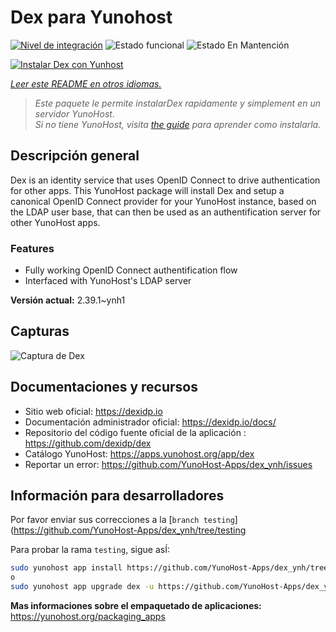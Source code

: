<!--
Este archivo README esta generado automaticamente<https://github.com/YunoHost/apps/tree/master/tools/readme_generator>
No se debe editar a mano.
-->

# Dex para Yunohost

[![Nivel de integración](https://dash.yunohost.org/integration/dex.svg)](https://dash.yunohost.org/appci/app/dex) ![Estado funcional](https://ci-apps.yunohost.org/ci/badges/dex.status.svg) ![Estado En Mantención](https://ci-apps.yunohost.org/ci/badges/dex.maintain.svg)

[![Instalar Dex con Yunhost](https://install-app.yunohost.org/install-with-yunohost.svg)](https://install-app.yunohost.org/?app=dex)

*[Leer este README en otros idiomas.](./ALL_README.md)*

> *Este paquete le permite instalarDex rapidamente y simplement en un servidor YunoHost.*  
> *Si no tiene YunoHost, visita [the guide](https://yunohost.org/install) para aprender como instalarla.*

## Descripción general

Dex is an identity service that uses OpenID Connect to drive authentication for other apps.
This YunoHost package will install Dex and setup a canonical OpenID Connect provider for your YunoHost instance, based on the LDAP user base, that can then be used as an authentification server for other YunoHost apps.

### Features

- Fully working OpenID Connect authentification flow
- Interfaced with YunoHost's LDAP server


**Versión actual:** 2.39.1~ynh1

## Capturas

![Captura de Dex](./doc/screenshots/Dex_screenshot.png)

## Documentaciones y recursos

- Sitio web oficial: <https://dexidp.io>
- Documentación administrador oficial: <https://dexidp.io/docs/>
- Repositorio del código fuente oficial de la aplicación : <https://github.com/dexidp/dex>
- Catálogo YunoHost: <https://apps.yunohost.org/app/dex>
- Reportar un error: <https://github.com/YunoHost-Apps/dex_ynh/issues>

## Información para desarrolladores

Por favor enviar sus correcciones a la [`branch testing`](https://github.com/YunoHost-Apps/dex_ynh/tree/testing

Para probar la rama `testing`, sigue asÍ:

```bash
sudo yunohost app install https://github.com/YunoHost-Apps/dex_ynh/tree/testing --debug
o
sudo yunohost app upgrade dex -u https://github.com/YunoHost-Apps/dex_ynh/tree/testing --debug
```

**Mas informaciones sobre el empaquetado de aplicaciones:** <https://yunohost.org/packaging_apps>
